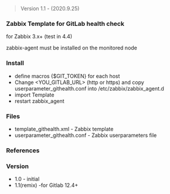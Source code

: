 > Version 1.1 - (2020.9.25)

### Zabbix Template for GitLab health check

for Zabbix 3.x+ (test in 4.4)

zabbix-agent must be installed on the monitored node

### Install

* define macros {$GIT_TOKEN} for each host
* Change <YOU_GITLAB_URL> (http or https) and copy userparameter_githealth.conf into /etc/zabbix/zabbix_agent.d 
* import Template 
* restart zabbix_agent

### Files

* template_githealth.xml - Zabbix template 
* userparameter_githealth.conf - Zabbix userparameters file

### References


### Version

* 1.0 - initial
* 1.1(remix) -for Gitlab 12.4+





